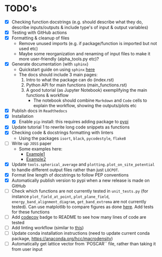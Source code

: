 # TODO's

- [x] Checking function docstrings (e.g. should describe what they do, describe inputs/outputs & include type's of input & output variables) 
- [x] Testing with GitHub actions
- [x] Formatting & cleanup of files
    * Remove unused imports (e.g. if package/function is imported but not used etc)
    * Maybe some reorganization and renaming of input files to make it more user-friendly (alpha_tools.py etc)?
- [x] Generate documentation (with `sphinx`)
    * Quickstart guide on using `sphinx` [here](https://www.sphinx-doc.org/en/master/usage/quickstart.html)
    * The docs should include 3 main pages:
        1. Intro to what the package can do (index.rst)
        2. Python API for main functions (main_functions.rst)
        3. A good tutorial (as Jupyter Notebook) exemplifying the main functions & workflow
            * The notebook should combine `Markdown` and `Code` cells to explain the workflow, showing the outputs/plots etc
- [x] Publish docs in `Readthedocs`
- [x] Installation
  - [x] Enable `pip` install: this requires adding package to [pypi](https://pypi.org/)
- [x] Update tutorial 1 to rewrite long code snippets as functions
- [x] Checking code & docstrings formatting with linters
    * Using the packages `isort`, `black`, `pycodestyle`, `flake8`
- [ ] Write up `JOSS` paper
  - Some examples here: 
    - [Example1](https://joss.theoj.org/papers/10.21105/joss.04817)
    - [Example2](https://joss.theoj.org/papers/10.21105/joss.03171)
- [x] Update `tools.spherical_average` and `plotting.plot_on_site_potential` to handle different output files rather than just `LOCPOT`. 
- [x] Format line length of docstrings to follow PEP conventions
- [x] Automatically publish version to pypi when a new release is made on GitHub
- [ ] Check which functions are not currently tested in `unit_tests.py` (for instance
 `plot_field_at_point`, `plot_plane_field`, `energy_band_alignment_diagram`, `get_band_extrema` are not currently tested). 
 Can use matplotlib to compare figures as done [here](https://github.com/SMTG-UCL/ShakeNBreak/blob/develop/tests/test_plotting.py#L1038). Add tests for these functions
- [ ] Add [codecov](https://docs.codecov.com/docs#step-5-get-coverage-analysis-from-codecov) badge to README to see how many lines of code are tested
- [ ] Add linting workflow (similar to [this](https://github.com/SMTG-UCL/ShakeNBreak/blob/develop/.github/workflows/lint.yml))
- [ ] Update conda installation instructions (need to update current conda package, https://anaconda.org/hcc/macrodensity)
- [ ] Automatically get lattice vector from `POSCAR`` file, rather than taking it from user input